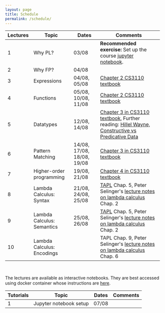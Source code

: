 ```yaml
---
layout: page
title: Schedule
permalink: /schedule/
---
```


| Lectures | Topic | Dates | Comments |
|----------|-------|-------|----------|
| 1 | Why PL? | 03/08 | **Recommended exercise:** Set up the course [jupyter notebook](https://github.com/kayceesrk/cs3100_m20#running-the-jupyter-notebooks). |  
| 2 | Why FP? | 04/08 | |  
| 3 | Expressions | 04/08, 05/08 | [Chapter 2 CS3110 textbook](https://www.cs.cornell.edu/courses/cs3110/2019sp/textbook/basics/intro.html) | 
| 4 | Functions | 05/08, 10/08, 11/08 | [Chapter 2 CS3110 textbook](https://www.cs.cornell.edu/courses/cs3110/2019sp/textbook/basics/intro.html) |  
| 5 | Datatypes | 12/08, 14/08 | [Chapter 3 in CS3110 textbook](http://www.cs.cornell.edu/courses/cs3110/2019sp/textbook/data/intro.html), Further reading: [Hillel Wayne, Constructive vs Predicative Data](https://www.hillelwayne.com/post/constructive/) |  
| 6 | Pattern Matching | 14/08, 17/08, 18/08, 19/08 | [Chapter 3 in CS3110 textbook](http://www.cs.cornell.edu/courses/cs3110/2019sp/textbook/data/intro.html) |  
| 7 | Higher-order programming | 19/08, 21/08 | [Chapter 4 in CS3110 textbook](http://www.cs.cornell.edu/courses/cs3110/2019sp/textbook/data/intro.html) |
| 8 | Lambda Calculus: Syntax | 21/08, 24/08, 25/08 | [TAPL](https://www.cis.upenn.edu/~bcpierce/tapl/) Chap. 5, Peter Selinger's [lecture notes on lambda calculus](https://arxiv.org/abs/0804.3434) Chap. 2 |
| 9 | Lambda Calculus: Semantics | 25/08, 26/08 | [TAPL](https://www.cis.upenn.edu/~bcpierce/tapl/) Chap. 5, Peter Selinger's [lecture notes on lambda calculus](https://arxiv.org/abs/0804.3434) Chap. 2 |
| 10| Lambda Calculus: Encodings | | TAPL Chap. 9, Peter Selinger's [lecture notes on lambda calculus](https://arxiv.org/abs/0804.3434) Chap. 6 |

<br/>

The lectures are available as interactive notebooks. They are best accessed
using docker container whose instructions are
[here](https://github.com/kayceesrk/cs3100_m20#running-the-jupyter-notebooks).

| Tutorials | Topic | Dates | Comments |
|-----------|-------|-------|----------|
| 1 | Jupyter notebook setup | 07/08 | |
